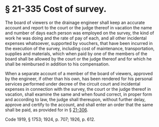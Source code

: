 # § 21-335 Cost of survey.

<p>The board of viewers or the drainage engineer shall keep an accurate account and report to the court or the judge thereof in vacation the name and number of days each person was employed on the survey, the kind of work he was doing and the rate of pay of each, and all other incidental expenses whatsoever, supported by vouchers, that have been incurred in the execution of the survey, including cost of maintenance, transportation, supplies and materials, which when paid by one of the members of the board shall be allowed by the court or the judge thereof and for which he shall be reimbursed in addition to his compensation.</p><p>When a separate account of a member of the board of viewers, approved by the engineer, if other than his own, has been rendered for his personal services performed under decree of the circuit court and incidental expenses in connection with the survey, the court or the judge thereof in vacation, shall examine the same and when found correct, in proper form and according to law, the judge shall thereupon, without further delay, approve and certify to the account, and shall enter an order that the same shall be paid, as provided for in § <a href='http://law.lis.virginia.gov/vacode/21-306/'>21-306</a>.</p><p>Code 1919, § 1753; 1924, p. 707; 1926, p. 612.</p>
